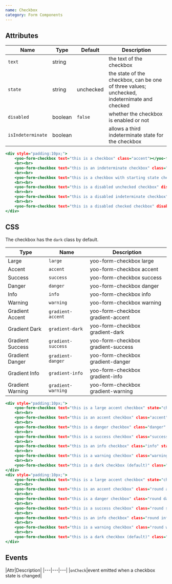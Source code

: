 ```yaml
---
name: Checkbox
category: Form Components
---
```


## Attributes

|Name|Type|Default|Description|
|---|---|---|---|
|`text`|string|   |the text of the checkbox|
|`state`|string| unchecked |the state of the checkbox, can be one of three values; unchecked, indeternimate and checked|
|`disabled`|boolean| `false`  |whether the checkbox is enabled or not|
|`isIndeterminate`|boolean| | allows a third indeterminate state for the checkbox|

```yoo-form-checkbox.html
<div style="padding:10px;">
    <yoo-form-checkbox text="this is a checkbox" class="accent"></yoo-form-checkbox>
    <br><br>
    <yoo-form-checkbox text="this is an indeterminate checkbox" class="accent" is-indeterminate="true"></yoo-form-checkbox>
    <br><br>
    <yoo-form-checkbox text="this is a checkbox with starting state checked" state="checked" class="accent"></yoo-form-checkbox>
    <br><br>
    <yoo-form-checkbox text="this is a disabled unchecked checkbox" disabled="true"></yoo-form-checkbox>
    <br><br>
    <yoo-form-checkbox text="this is a disabled indeterminate checkbox" disabled="true" state="indeterminate"></yoo-form-checkbox>
    <br><br>
    <yoo-form-checkbox text="this is a disabled checked checkbox" disabled="true" state="checked"></yoo-form-checkbox>
</div>
```

## CSS

The checkbox has the `dark` class by default.

|Type|Name|Description|
|---|---|---|
|Large|`large`|yoo-form-checkbox large|
|Accent|`accent`|yoo-form-checkbox accent|
|Success|`success`|yoo-form-checkbox success|
|Danger|`danger`|yoo-form-checkbox danger|
|Info|`info`|yoo-form-checkbox info|
|Warning|`warning`|yoo-form-checkbox warning|
|Gradient Accent|`gradient-accent`|yoo-form-checkbox gradient-accent|
|Gradient Dark|`gradient-dark`|yoo-form-checkbox gradient-dark|
|Gradient Success|`gradient-success`|yoo-form-checkbox gradient-success|
|Gradient Danger|`gradient-danger`|yoo-form-checkbox gradient-danger|
|Gradient Info|`gradient-info`|yoo-form-checkbox gradient-info|
|Gradient Warning|`gradient-warning`|yoo-form-checkbox gradient-warning|

```yoo-form-checkbox-styles.html
<div style="padding:10px;">
    <yoo-form-checkbox text="this is a large accent checkbox" state="checked" class="accent large"></yoo-form-checkbox>
    <br><br>
    <yoo-form-checkbox text="this is an accent checkbox" class="accent" state="checked"></yoo-form-checkbox>
    <br><br>
    <yoo-form-checkbox text="this is a danger checkbox" class="danger" state="checked"></yoo-form-checkbox>
    <br><br>
    <yoo-form-checkbox text="this is a success checkbox" class="success" state="checked"></yoo-form-checkbox>
    <br><br>
    <yoo-form-checkbox text="this is an info checkbox" class="info" state="checked"></yoo-form-checkbox>
    <br><br>
    <yoo-form-checkbox text="this is a warning checkbox" class="warning" state="checked"></yoo-form-checkbox>
    <br><br>
    <yoo-form-checkbox text="this is a dark checkbox (default)" class="dark" state="checked"></yoo-form-checkbox>
</div>
<div style="padding:10px;">
    <yoo-form-checkbox text="this is a large accent checkbox" state="checked" class="round accent large"></yoo-form-checkbox>
    <br><br>
    <yoo-form-checkbox text="this is an accent checkbox" class="round accent" state="checked"></yoo-form-checkbox>
    <br><br>
    <yoo-form-checkbox text="this is a danger checkbox" class="round danger" state="checked"></yoo-form-checkbox>
    <br><br>
    <yoo-form-checkbox text="this is a success checkbox" class="round success" state="checked"></yoo-form-checkbox>
    <br><br>
    <yoo-form-checkbox text="this is an info checkbox" class="round info" state="checked"></yoo-form-checkbox>
    <br><br>
    <yoo-form-checkbox text="this is a warning checkbox" class="round warning" state="checked"></yoo-form-checkbox>
    <br><br>
    <yoo-form-checkbox text="this is a dark checkbox (default)" class="round dark" state="checked"></yoo-form-checkbox>
</div>
```

## Events

|Attr|Description|
|---|---|---|
|`onCheck`|event emitted when a checkbox state is changed|